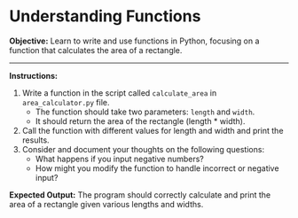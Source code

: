 # Understanding Functions

**Objective:** Learn to write and use functions in Python, focusing on a function that calculates the area of a rectangle.

---

**Instructions:**
1. Write a function in the script called `calculate_area` in `area_calculator.py` file.
    - The function should take two parameters: `length` and `width`.
    - It should return the area of the rectangle (length \* width).
2. Call the function with different values for length and width and print the results.
3. Consider and document your thoughts on the following questions:
    - What happens if you input negative numbers?
    - How might you modify the function to handle incorrect or negative input?

**Expected Output:** The program should correctly calculate and print the area of a rectangle given various lengths and widths.
